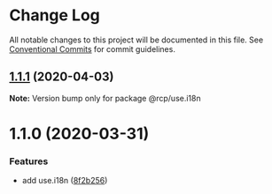 # Change Log

All notable changes to this project will be documented in this file.
See [Conventional Commits](https://conventionalcommits.org) for commit guidelines.

<a name="1.1.1"></a>
## [1.1.1](https://github.com/imcuttle/rcp/compare/@rcp/use.i18n@1.1.0...@rcp/use.i18n@1.1.1) (2020-04-03)

**Note:** Version bump only for package @rcp/use.i18n





<a name="1.1.0"></a>
# 1.1.0 (2020-03-31)


### Features

* add use.i18n ([8f2b256](https://github.com/imcuttle/rcp/commit/8f2b256))
